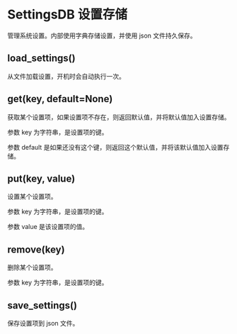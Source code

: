 # SettingsDB 设置存储

管理系统设置。内部使用字典存储设置，并使用 json 文件持久保存。

## load_settings()

从文件加载设置，开机时会自动执行一次。

## get(key, default=None)

获取某个设置项，如果设置项不存在，则返回默认值，并将默认值加入设置存储。

参数 key 为字符串，是设置项的键。

参数 default 是如果还没有这个键，则返回这个默认值，并将该默认值加入设置存储。

## put(key, value)

设置某个设置项。

参数 key 为字符串，是设置项的键。

参数 value 是该设置项的值。

## remove(key)

删除某个设置项。

参数 key 为字符串，是设置项的键。

## save_settings()

保存设置项到 json 文件。